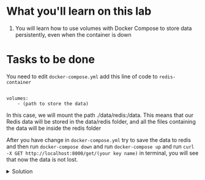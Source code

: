 # What you'll learn on this lab

1. You will learn how to use volumes with Docker Compose to store data persistently, even when the container is down

# Tasks to be done

You need to edit `docker-compose.yml` add this line of code to `redis-container`

```plain

volumes:
    - (path to store the data)

```

In this case, we will mount the path ./data/redis:/data. This means that our Redis data will be stored in the data/redis folder, and all the files containing the data will be inside the redis folder

After you have change in `docker-compose.yml` try to save the data to redis and then run `docker-compose down` and run `docker-compose up` and run `curl -X GET http://localhost:8000/get/(your key name)` in terminal, you will see that now the data is not lost.


<details>
<summary>Solution</summary>

cat > docker-compose.yml <<EOF
version: '3.9'
services: 
  
  node-container:
    image: nodeserver
    build: 
      context: .
      dockerfile: Dockerfile
    ports:
      - 8000:8000
    depends_on:
      - redis-container
    networks:
      - backend 

  redis-container:
    image: redis:latest
    ports:
      - 6379:6379
    networks:
      - backend
    volumes:
      - ./data/redis:/data
    
networks:
  backend:
EOF

</details>